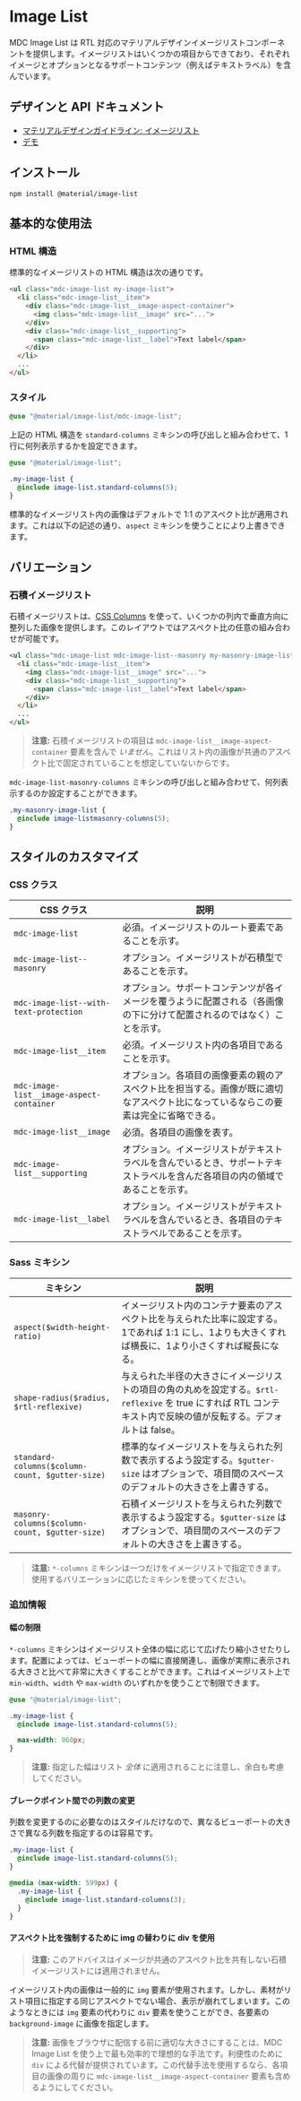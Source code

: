 <!--docs:
title: "Image List"
layout: detail
section: components
excerpt: "An RTL-aware Material Design image list component."
iconId: card
path: /catalog/image-lists/
-->

# Image List

<!--<div class="article__asset">
  <a class="article__asset-link"
     href="https://material-components.github.io/material-components-web-catalog/#/component/image-list">
    <img src="{{ site.rootpath }}/images/mdc_web_screenshots/image-list.png" width="294" alt="Image list screenshot">
  </a>
</div>-->

MDC Image List は RTL 対応のマテリアルデザインイメージリストコンポーネントを提供します。イメージリストはいくつかの項目からできており、それぞれイメージとオプションとなるサポートコンテンツ（例えばテキストラベル）を含んでいます。

## デザインと API ドキュメント

<ul class="icon-list">
  <li class="icon-list-item icon-list-item--spec">
    <a href="https://material.io/go/design-image-list">マテリアルデザインガイドライン: イメージリスト</a>
  </li>
  <li class="icon-list-item icon-list-item--link">
    <a href="https://material-components.github.io/material-components-web-catalog/#/component/image-list">デモ</a>
  </li>
</ul>

## インストール

```
npm install @material/image-list
```

## 基本的な使用法

### HTML 構造

標準的なイメージリストの HTML 構造は次の通りです。

```html
<ul class="mdc-image-list my-image-list">
  <li class="mdc-image-list__item">
    <div class="mdc-image-list__image-aspect-container">
      <img class="mdc-image-list__image" src="...">
    </div>
    <div class="mdc-image-list__supporting">
      <span class="mdc-image-list__label">Text label</span>
    </div>
  </li>
  ...
</ul>
```

### スタイル

```scss
@use "@material/image-list/mdc-image-list";
```

上記の HTML 構造を `standard-columns` ミキシンの呼び出しと組み合わせて、1行に何列表示するかを設定できます。

```scss
@use "@material/image-list";

.my-image-list {
  @include image-list.standard-columns(5);
}
```

標準的なイメージリスト内の画像はデフォルトで 1:1 のアスペクト比が適用されます。これは以下の記述の通り、`aspect` ミキシンを使うことにより上書きできます。

## バリエーション

### 石積イメージリスト

石積イメージリストは、[CSS Columns](https://developer.mozilla.org/en-US/docs/Web/CSS/CSS_Columns) を使って、いくつかの列内で垂直方向に整列した画像を提供します。このレイアウトではアスペクト比の任意の組み合わせが可能です。

```html
<ul class="mdc-image-list mdc-image-list--masonry my-masonry-image-list">
  <li class="mdc-image-list__item">
    <img class="mdc-image-list__image" src="...">
    <div class="mdc-image-list__supporting">
      <span class="mdc-image-list__label">Text label</span>
    </div>
  </li>
  ...
</ul>
```

> **注意:** 石積イメージリストの項目は `mdc-image-list__image-aspect-container` 要素を含んで <em>いません</em>。これはリスト内の画像が共通のアスペクト比で固定されていることを想定していないからです。

`mdc-image-list-masonry-columns` ミキシンの呼び出しと組み合わせて、何列表示するのか設定することができます。

```scss
.my-masonry-image-list {
  @include image-listmasonry-columns(5);
}
```

## スタイルのカスタマイズ

### CSS クラス

CSS クラス | 説明
--- | ---
`mdc-image-list` | 必須。イメージリストのルート要素であることを示す。
`mdc-image-list--masonry` | オプション。イメージリストが石積型であることを示す。
`mdc-image-list--with-text-protection` | オプション。サポートコンテンツが各イメージを覆うように配置される（各画像の下に分けて配置されるのではなく）ことを示す。
`mdc-image-list__item` | 必須。イメージリスト内の各項目であることを示す。
`mdc-image-list__image-aspect-container` | オプション。各項目の画像要素の親のアスペクト比を担当する。画像が既に適切なアスペクト比になっているならこの要素は完全に省略できる。
`mdc-image-list__image` | 必須。各項目の画像を表す。
`mdc-image-list__supporting` | オプション。イメージリストがテキストラベルを含んでいるとき、サポートテキストラベルを含んだ各項目の内の領域であることを示す。
`mdc-image-list__label` | オプション。イメージリストがテキストラベルを含んでいるとき、各項目のテキストラベルであることを示す。

### Sass ミキシン

ミキシン | 説明
--- | ---
`aspect($width-height-ratio)` | イメージリスト内のコンテナ要素のアスペクト比を与えられた比率に設定する。1であれば 1:1 にし、1よりも大きくすれば横長に、1より小さくすれば縦長になる。
`shape-radius($radius, $rtl-reflexive)` | 与えられた半径の大きさにイメージリストの項目の角の丸めを設定する。`$rtl-reflexive` を true にすれば RTL コンテキスト内で反映の値が反転する。デフォルトは false。
`standard-columns($column-count, $gutter-size)` | 標準的なイメージリストを与えられた列数で表示するよう設定する。`$gutter-size` はオプションで、項目間のスペースのデフォルトの大きさを上書きする。
`masonry-columns($column-count, $gutter-size)` | 石積イメージリストを与えられた列数で表示するよう設定する。`$gutter-size` はオプションで、項目間のスペースのデフォルトの大きさを上書きする。

> **注意:** `*-columns` ミキシンは一つだけをイメージリストで指定できます。使用するバリエーションに応じたミキシンを使ってください。

### 追加情報

#### 幅の制限

`*-columns` ミキシンはイメージリスト全体の幅に応じて広げたり縮小させたりします。配置によっては、ビューポートの幅に直接関連し、画像が実際に表示される大きさと比べて非常に大きくすることができます。これはイメージリスト上で `min-width`、`width` や `max-width` のいずれかを使うことで制限できます。

```scss
@use "@material/image-list";

.my-image-list {
  @include image-list.standard-columns(5);

  max-width: 960px;
}
```

> **注意:** 指定した幅はリスト <em>全体</em> に適用されることに注意し、余白も考慮してください。

#### ブレークポイント間での列数の変更

列数を変更するのに必要なのはスタイルだけなので、異なるビューポートの大きさで異なる列数を指定するのは容易です。

```scss
.my-image-list {
  @include image-list.standard-columns(5);
}

@media (max-width: 599px) {
  .my-image-list {
    @include image-list.standard-columns(3);
  }
}
```

#### アスペクト比を強制するために img の替わりに div を使用

> **注意:** このアドバイスはイメージが共通のアスペクト比を共有しない石積イメージリストには適用されません。

イメージリスト内の画像は一般的に `img` 要素が使用されます。しかし、素材がリスト項目に指定する同じアスペクトでない場合、表示が崩れてしまいます。このようなときには `img` 要素の代わりに `div` 要素を使うことができ、各要素の `background-image` に画像を指定します。

> **注意:** 画像をブラウザに配信する前に適切な大きさにすることは、MDC Image List を使う上で最も効率的で理想的な手法です。利便性のために `div` による代替が提供されています。この代替手法を使用するなら、各項目の画像の周りに `mdc-image-list__image-aspect-container` 要素も含めるようにしてください。
